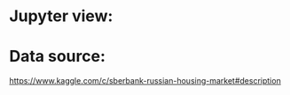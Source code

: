 # Jupyter view: 

# Data source: 
https://www.kaggle.com/c/sberbank-russian-housing-market#description 
